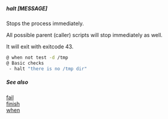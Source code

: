 ##### halt [MESSAGE]

Stops the process immediately. 

All possible parent (caller) scripts will stop immediately as well.

It will exit with exitcode 43.

```bash
@ when not test -d /tmp
@ Basic checks
 - halt "there is no /tmp dir"

```

##### See also

[fail](fail.md)  
[finish](finish.md)  
[when](when.md)  
